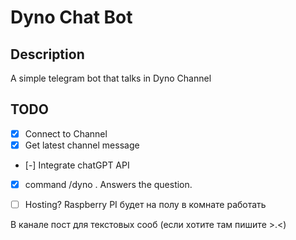 # Dyno Chat Bot 

## Description

A simple telegram bot that talks in Dyno Channel

## TODO

- [x] Connect to Channel
- [x] Get latest channel message
- [-] Integrate chatGPT API
- [x] command /dyno <question>. Answers the question.
- [ ] Hosting? Raspberry PI будет на полу в комнате работать


В канале пост для текстовых сооб 
(если хотите там пишите >.<)
